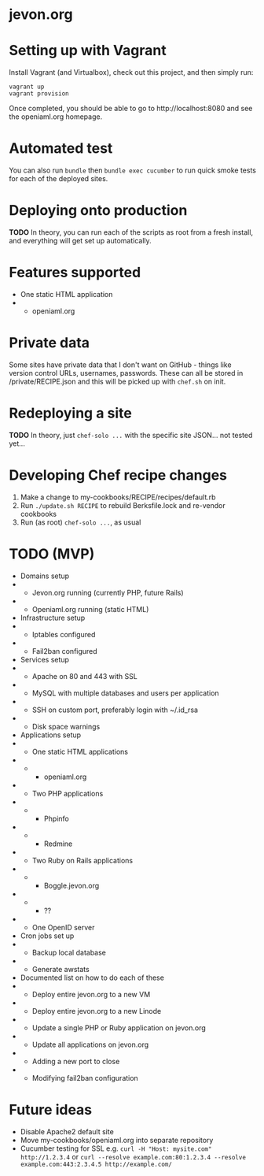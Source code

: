 jevon.org
=========

# Setting up with Vagrant

Install Vagrant (and Virtualbox), check out this project, and then simply run:

```
vagrant up
vagrant provision
```

Once completed, you should be able to go to http://localhost:8080 and see the openiaml.org homepage.

# Automated test

You can also run `bundle` then `bundle exec cucumber` to run quick smoke tests
for each of the deployed sites.

# Deploying onto production

**TODO** In theory, you can run each of the scripts as root from a fresh install,
and everything will get set up automatically.

# Features supported

- One static HTML application
- - openiaml.org

# Private data

Some sites have private data that I don't want on GitHub -
things like version control URLs, usernames, passwords.
These can all be stored in /private/RECIPE.json and this
will be picked up with `chef.sh` on init.

# Redeploying a site

**TODO** In theory, just `chef-solo ...` with the specific site JSON... not tested yet...

# Developing Chef recipe changes

1. Make a change to my-cookbooks/RECIPE/recipes/default.rb
2. Run `./update.sh RECIPE` to rebuild Berksfile.lock and re-vendor cookbooks
3. Run (as root) `chef-solo ...`, as usual

# TODO (MVP)

- Domains setup
- - Jevon.org running (currently PHP, future Rails)
- - Openiaml.org running (static HTML)
- Infrastructure setup
- - Iptables configured
- - Fail2ban configured
- Services setup
- - Apache on 80 and 443 with SSL
- - MySQL with multiple databases and users per application
- - SSH on custom port, preferably login with ~/.id_rsa
- - Disk space warnings
- Applications setup
- - One static HTML applications
- - - openiaml.org
- - Two PHP applications
- - - Phpinfo
- - - Redmine
- - Two Ruby on Rails applications
- - - Boggle.jevon.org
- - - ??
- - One OpenID server
- Cron jobs set up
- - Backup local database
- - Generate awstats
- Documented list on how to do each of these
- - Deploy entire jevon.org to a new VM
- - Deploy entire jevon.org to a new Linode
- - Update a single PHP or Ruby application on jevon.org
- - Update all applications on jevon.org
- - Adding a new port to close
- - Modifying fail2ban configuration

# Future ideas

- Disable Apache2 default site
- Move my-cookbooks/openiaml.org into separate repository
- Cucumber testing for SSL e.g. `curl -H "Host: mysite.com" http://1.2.3.4` or `curl --resolve example.com:80:1.2.3.4 --resolve example.com:443:2.3.4.5 http://example.com/`
